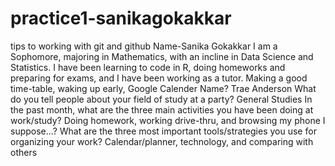 # practice1-sanikagokakkar
tips to working with git and github
Name-Sanika Gokakkar
I am a Sophomore, majoring in Mathematics, with an incline in Data Science and Statistics.
I have been learning to code in R, doing homeworks and preparing for exams, and I have been working as a tutor.
Making a good time-table, waking up early, Google Calender
Name? Trae Anderson 
What do you tell people about your field of study at a party? General Studies 
In the past month, what are the three main activities you have been doing at work/study? Doing homework, working drive-thru, and browsing my phone I suppose...?
What are the three most important tools/strategies you use for organizing your work? Calendar/planner, technology, and comparing with others
